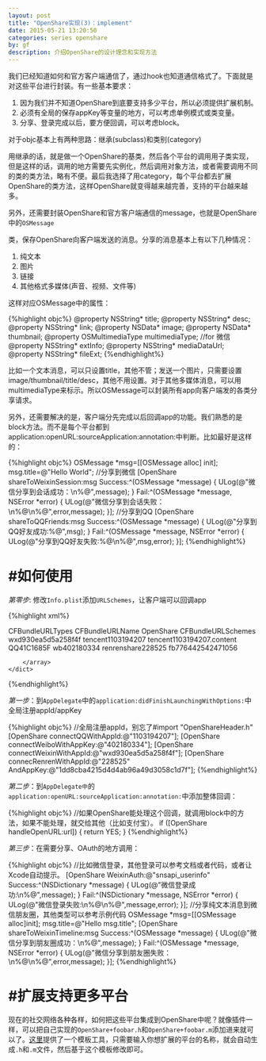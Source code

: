 ```yaml
---
layout: post
title: "OpenShare实现(3)：implement"
date: 2015-05-21 13:20:50
categories: series openshare
by: gf
description: 介绍OpenShare的设计理念和实现方法
---
```

我们已经知道如何和官方客户端通信了，通过hook也知道通信格式了。下面就是对这些平台进行封装。有一些基本要求：

1. 因为我们并不知道OpenShare到底要支持多少平台，所以必须提供扩展机制。
2. 必须有全局的保存appKey等变量的地方，可以考虑单例模式或类变量。
3. 分享、登录完成以后，要方便回调，可以考虑block。

对于objc基本上有两种思路：继承(subclass)和类别(category)

用继承的话，就是做一个OpenShare的基类，然后各个平台的调用用子类实现，但是这样的话，调用的地方需要先实例化，然后调用对象方法，或者需要调用不同的类的类方法，略有不便。最后我选择了用category，每个平台都去扩展OpenShare的类方法，这样OpenShare就变得越来越完善，支持的平台越来越多。

另外，还需要封装OpenShare和官方客户端通信的message，也就是OpenShare中的`OSMessage`

类，保存OpenShare向客户端发送的消息。分享的消息基本上有以下几种情况：

1. 纯文本
2. 图片
3. 链接
4. 其他格式多媒体(声音、视频、文件等)

这样对应OSMessage中的属性：

{%highlight objc%}
@property NSString* title;
@property NSString* desc;
@property NSString* link;
@property NSData* image;
@property NSData* thumbnail;
@property OSMultimediaType multimediaType;
//for 微信
@property NSString* extInfo;
@property NSString* mediaDataUrl;
@property NSString* fileExt;
{%endhighlight%}      

比如一个文本消息，可以只设置title，其他不管；发送一个图片，只需要设置image/thumbnail/title/desc，其他不用设置。对于其他多媒体消息，可以用multimediaType来标示。所以OSMessage可以封装所有app向客户端发的各类分享请求。

另外，还需要解决的是，客户端分先完成以后回调app的功能。我们熟悉的是block方法。而不是每个平台都到application:openURL:sourceApplication:annotation:中判断。比如最好是这样的：

{%highlight objc%}
OSMessage *msg=[[OSMessage alloc] init];
msg.title=@"Hello World";
//分享到微信
[OpenShare shareToWeixinSession:msg Success:^(OSMessage *message) {
	ULog(@"微信分享到会话成功：\n%@",message);
} Fail:^(OSMessage *message, NSError *error) {
	ULog(@"微信分享到会话失败：\n%@\n%@",error,message);
}];
//分享到QQ
[OpenShare shareToQQFriends:msg Success:^(OSMessage *message) {
	ULog(@"分享到QQ好友成功:%@",msg);
} Fail:^(OSMessage *message, NSError *error) {
	ULog(@"分享到QQ好友失败:%@\n%@",msg,error);
}];
{%endhighlight%}





# #如何使用

*第零步*: 修改`Info.plist`添加`URLSchemes`，让客户端可以回调app

{%highlight xml%}
<!--  OpenShare添加回调urlschemes  -->
<key>CFBundleURLTypes</key>
<array>
    <dict>
        <key>CFBundleURLName</key>
        <string>OpenShare</string>
        <key>CFBundleURLSchemes</key>
        <array>
            <!--      微信          -->
            <string>wxd930ea5d5a258f4f</string>
            <!--       QQ         -->
            <string>tencent1103194207</string>
            <string>tencent1103194207.content</string>
            <string>QQ41C1685F</string>
            <!--微博-->
            <string>wb402180334</string>
            <!--人人-->
            <string>renrenshare228525</string>
            <!--facebook-->
            <string>fb776442542471056</string>

        </array>
    </dict>
</array>
{%endhighlight%}

*第一步*：到`AppDelegate`中的`application:didFinishLaunchingWithOptions:`中全局注册appId/appKey

{%highlight objc%}
//全局注册appId，别忘了#import "OpenShareHeader.h"
[OpenShare connectQQWithAppId:@"1103194207"];
[OpenShare connectWeiboWithAppKey:@"402180334"];
[OpenShare connectWeixinWithAppId:@"wxd930ea5d5a258f4f"];
[OpenShare connecRenrenWithAppId:@"228525" AndAppKey:@"1dd8cba4215d4d4ab96a49d3058c1d7f"];
{%endhighlight%} 

*第二步*：到`AppDelegate中`的`application:openURL:sourceApplication:annotation:`中添加整体回调：

{%highlight objc%}
//如果OpenShare能处理这个回调，就调用block中的方法，如果不能处理，就交给其他（比如支付宝）。
if ([OpenShare handleOpenURL:url]) {
	return YES;
}
{%endhighlight%}   

*第三步*：在需要分享、OAuth的地方调用：

{%highlight objc%}
//比如微信登录，其他登录可以参考文档或者代码，或者让Xcode自动提示。
[OpenShare WeixinAuth:@"snsapi_userinfo" Success:^(NSDictionary *message) {
	ULog(@"微信登录成功:\n%@",message);
} Fail:^(NSDictionary *message, NSError *error) {
	ULog(@"微信登录失败:\n%@\n%@",message,error);
}];
//分享纯文本消息到微信朋友圈，其他类型可以参考示例代码
OSMessage *msg=[[OSMessage alloc]init];
msg.title=@"Hello msg.title";
[OpenShare shareToWeixinTimeline:msg Success:^(OSMessage *message) {
	ULog(@"微信分享到朋友圈成功：\n%@",message);
} Fail:^(OSMessage *message, NSError *error) {
	ULog(@"微信分享到朋友圈失败：\n%@\n%@",error,message);
}];
{%endhighlight%}

# #扩展支持更多平台

现在的社交网络各种各样，如何把这些平台集成到OpenShare中呢？就像插件一样，可以把自己实现的`OpenShare+foobar.h`和`OpenShare+foobar.m`添加进来就可以了。[这里](http://openshare.gfzj.us/#plugins)提供了一个模板工具，只需要输入你想扩展的平台的名称，就会自动生成`.h`和`.m`文件，然后基于这个模板修改即可。
